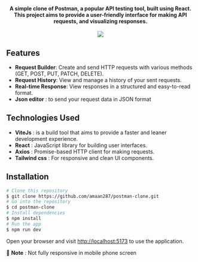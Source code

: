 
<h4 align="center">A simple clone of Postman, a popular API testing tool, built using React. This project aims to provide a user-friendly interface for making API requests, and visualizing responses.</h4>



<div align="center">
	<img src="https://res.cloudinary.com/zakaria-touil-ml/image/upload/v1698764627/ghostman/pdthkz3jmyluhs0exzma.png" />
</div>

## Features

- **Request Builder**: Create and send HTTP requests with various methods (GET, POST, PUT, PATCH, DELETE).
- **Request History**: View and manage a history of your sent requests.
- **Real-time Response**: View responses in a structured and easy-to-read format.
- **Json editor** : to send your request data in JSON format

## Technologies Used

- **ViteJs** : is a build tool that aims to provide a faster and leaner development experience.
- **React** : JavaScript library for building user interfaces.
- **Axios** : Promise-based HTTP client for making requests.
- **Tailwind css** : For responsive and clean UI components.

## Installation

```bash
# Clone this repository
$ git clone https://github.com/amaan287/postman-clone.git
# Go into the repository
$ cd postman-clone
# Install dependencies
$ npm install
# Run the app
$ npm run dev
```

Open your browser and visit [http://localhost:5173](http://localhost:5173/) to use the application.

🚨 **Note** : Not fully responsive in mobile phone screen
